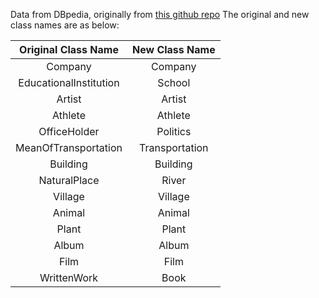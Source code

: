 Data from DBpedia, originally from [this github repo](https://github.com/zhangxiangxiao/Crepe)
The original and new class names are as below:

| Original Class Name | New Class Name |
| :---: | :---: |
|  Company | Company | 
| EducationalInstitution | School | 
| Artist | Artist | 
| Athlete | Athlete |
| OfficeHolder | Politics | 
| MeanOfTransportation | Transportation | 
|Building| Building |
|NaturalPlace| River |
|Village| Village | 
|Animal| Animal |
|Plant| Plant| 
|Album| Album |
|Film| Film |
|WrittenWork| Book |

